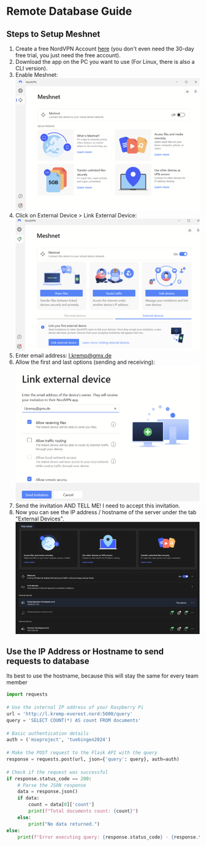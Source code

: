 # Remote Database Guide

## Steps to Setup Meshnet

1. Create a free NordVPN Account [here](https://nordvpn.com) (you don't even need the 30-day free trial, you just need the free account).
2. Download the app on the PC you want to use (For Linux, there is also a CLI version).
3. Enable Meshnet:
   ![Enable Meshnet](readme/readme1.png)
4. Click on External Device > Link External Device:
   ![Link External Device](readme/readme2.png)
5. Enter email address: l.kremp@gmx.de
6. Allow the first and last options (sending and receiving):
   ![Allow Options](readme/readme3.png)
7. Send the invitation AND TELL ME! I need to accept this invitation.
8. Now you can see the IP address / hostname of the server under the tab "External Devices".
   ![IP_Adress](readme/readme4.png)


## Use the IP Address or Hostname to send requests to database
Its best to use the hostname, because this will stay the same for every team member 

```python
import requests

# Use the internal IP address of your Raspberry Pi
url = 'http://l.kremp-everest.nord:5000/query'
query = 'SELECT COUNT(*) AS count FROM documents'

# Basic authentication details
auth = ('mseproject', 'tuebingen2024')

# Make the POST request to the Flask API with the query
response = requests.post(url, json={'query': query}, auth=auth)

# Check if the request was successful
if response.status_code == 200:
    # Parse the JSON response
    data = response.json()
    if data:
        count = data[0]['count']
        print(f"Total documents count: {count}")
    else:
        print("No data returned.")
else:
    print(f"Error executing query: {response.status_code} - {response.text}")


